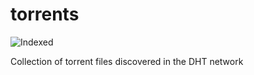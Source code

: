 torrents 
========
![Indexed](https://img.shields.io/badge/indexed-82357-blue)

Collection of torrent files discovered in the DHT network
